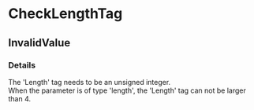 ﻿---  
uid: Validator_2_74_3  
---

# CheckLengthTag

## InvalidValue

### Details

The 'Length' tag needs to be an unsigned integer.  
When the parameter is of type 'length', the 'Length' tag can not be larger than 4.
